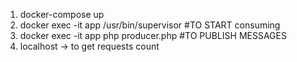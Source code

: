 1. docker-compose up
2. docker exec -it app /usr/bin/supervisor #TO START consuming
3. docker exec -it app php producer.php #TO PUBLISH MESSAGES
4. localhost -> to get requests count